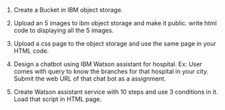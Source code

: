 1. Create a Bucket in IBM object storage.

2. Upload an 5 images to ibm object storage and make it public. write html code to displaying all the 5 images.

3. Upload a css page to the object storage and use the same page in your HTML code.

4. Design a chatbot using IBM Watson assistant for hospital. Ex: User comes with query to know the branches for that hospital in your city. Submit the web URL of that chat bot as a assignment.

5. Create Watson assistant service with 10 steps and use 3 conditions in it. Load that script in HTML page.

